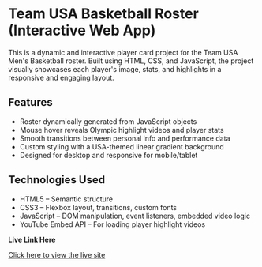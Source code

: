# Team USA Basketball Roster (Interactive Web App)

This is a dynamic and interactive player card project for the Team USA Men's Basketball roster. Built using HTML, CSS, and JavaScript, the project visually showcases each player's image, stats, and highlights in a responsive and engaging layout.

## Features

- Roster dynamically generated from JavaScript objects
- Mouse hover reveals Olympic highlight videos and player stats
- Smooth transitions between personal info and performance data
- Custom styling with a USA-themed linear gradient background
- Designed for desktop and responsive for mobile/tablet

## Technologies Used

- HTML5 – Semantic structure
- CSS3 – Flexbox layout, transitions, custom fonts
- JavaScript – DOM manipulation, event listeners, embedded video logic
- YouTube Embed API – For loading player highlight videos

**Live Link Here**

[Click here to view the live site](https://ajramirezcodes.github.io/2024-Mens-Olympic-Basketball/)

